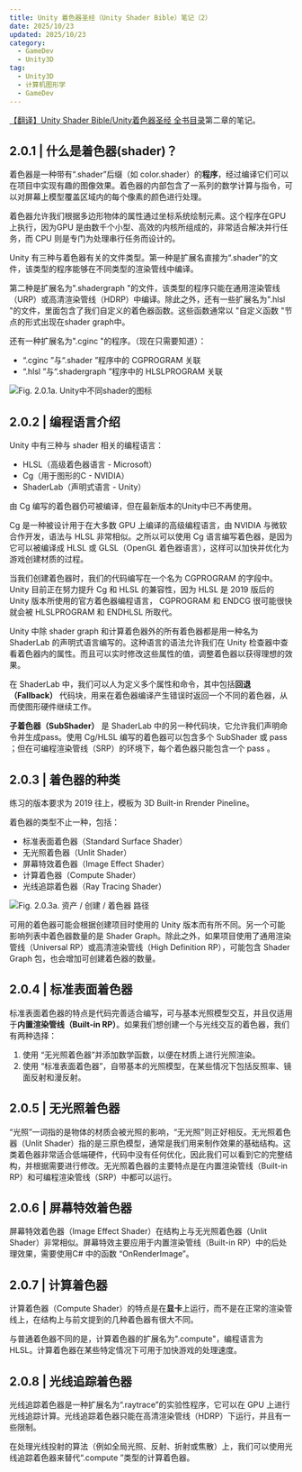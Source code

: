 ```yaml
---
title: Unity 着色器圣经（Unity Shader Bible）笔记（2）
date: 2025/10/23
updated: 2025/10/23
category:
  - GameDev
  - Unity3D
tag:
  - Unity3D
  - 计算机图形学
  - GameDev
---
```


[【翻译】Unity Shader Bible/Unity着色器圣经 全书目录](https://zhuanlan.zhihu.com/p/645676077)第二章的笔记。

<!-- more -->

## 2.0.1 | 什么是着色器(shader)？

着色器是一种带有“.shader”后缀（如 color.shader）的**程序**，经过编译它们可以在项目中实现有趣的图像效果。着色器的内部包含了一系列的数学计算与指令，可以对屏幕上模型覆盖区域内的每个像素的颜色进行处理。

着色器允许我们根据多边形物体的属性通过坐标系统绘制元素。这个程序在GPU上执行，因为GPU 是由数千个小型、高效的内核所组成的，非常适合解决并行任务，而 CPU 则是专门为处理串行任务而设计的。

Unity 有三种与着色器有关的文件类型。第一种是扩展名直接为“.shader”的文件，该类型的程序能够在不同类型的渲染管线中编译。

第二种是扩展名为".shadergraph "的文件，该类型的程序只能在通用渲染管线（URP）或高清渲染管线（HDRP）中编译。除此之外，还有一些扩展名为".hlsl "的文件，里面包含了我们自定义的着色器函数。这些函数通常以 "自定义函数 "节点的形式出现在shader graph中。

还有一种扩展名为".cginc "的程序。（现在只需要知道）：
- “.cginc ”与“.shader ”程序中的 CGPROGRAM 关联
- “.hlsl ”与“.shadergraph ”程序中的 HLSLPROGRAM 关联

![Fig. 2.0.1a. Unity中不同shader的图标](Pasted%20image%2020251023132018.png)

## 2.0.2 | 编程语言介绍

Unity 中有三种与 shader 相关的编程语言：
- HLSL（高级着色器语言 - Microsoft）
- Cg（用于图形的C - NVIDIA）
- ShaderLab（声明式语言 - Unity）

由 Cg 编写的着色器仍可被编译，但在最新版本的Unity中已不再使用。

Cg 是一种被设计用于在大多数 GPU 上编译的高级编程语言，由 NVIDIA 与微软合作开发，语法与 HLSL 非常相似。之所以可以使用 Cg 语言编写着色器，是因为它可以被编译成 HLSL 或 GLSL（OpenGL 着色器语言），这样可以加快并优化为游戏创建材质的过程。

当我们创建着色器时，我们的代码编写在一个名为 CGPROGRAM 的字段中。Unity 目前正在努力提升 Cg 和 HLSL 的兼容性，因为 HLSL 是 2019 版后的 Unity 版本所使用的官方着色器编程语言， CGPROGRAM 和 ENDCG 很可能很快就会被 HLSLPROGRAM 和 ENDHLSL 所取代。

Unity 中除 shader graph 和计算着色器外的所有着色器都是用一种名为 ShaderLab 的声明式语言编写的。这种语言的语法允许我们在 Unity 检查器中查看着色器内的属性。而且可以实时修改这些属性的值，调整着色器以获得理想的效果。

在 ShaderLab 中，我们可以人为定义多个属性和命令，其中包括**回退（Fallback）** 代码块，用来在着色器编译产生错误时返回一个不同的着色器，从而使图形硬件继续工作。

**子着色器（SubShader）** 是 ShaderLab 中的另一种代码块，它允许我们声明命令并生成pass。使用 Cg/HLSL 编写的着色器可以包含多个 SubShader 或 pass ；但在可编程渲染管线（SRP）的环境下，每个着色器只能包含一个 pass 。

## 2.0.3 | 着色器的种类

练习的版本要求为 2019 往上，模板为 3D Built-in Rrender Pineline。

着色器的类型不止一种，包括：

- 标准表面着色器（Standard Surface Shader）
- 无光照着色器（Unlit Shader）
- 屏幕特效着色器（Image Effect Shader）
- 计算着色器（Compute Shader）
- 光线追踪着色器（Ray Tracing Shader）

![Fig. 2.0.3a. 资产 / 创建 / 着色器 路径](Pasted%20image%2020251030181930.png)

可用的着色器可能会根据创建项目时使用的 Unity 版本而有所不同。另一个可能影响列表中着色器数量的是 Shader Graph。除此之外，如果项目使用了通用渲染管线（Universal RP）或高清渲染管线（High Definition RP），可能包含 Shader Graph 包，也会增加可创建着色器的数量。

## 2.0.4 | 标准表面着色器

标准表面着色器的特点是代码完善适合编写，可与基本光照模型交互，并且仅适用于**内置渲染管线（Built-in RP）**。如果我们想创建一个与光线交互的着色器，我们有两种选择：
1. 使用 “无光照着色器”并添加数学函数，以便在材质上进行光照渲染。
2. 使用 “标准表面着色器”，自带基本的光照模型，在某些情况下包括反照率、镜面反射和漫反射。

## 2.0.5 | 无光照着色器

“光照”一词指的是物体的材质会被光照的影响，“无光照”则正好相反。无光照着色器（Unlit Shader）指的是三原色模型，通常是我们用来制作效果的基础结构。这类着色器非常适合低端硬件，代码中没有任何优化，因此我们可以看到它的完整结构，并根据需要进行修改。无光照着色器的主要特点是在内置渲染管线（Built-in RP）和可编程渲染管线（SRP）中都可以运行。

## 2.0.6 | 屏幕特效着色器

屏幕特效着色器（Image Effect Shader）在结构上与无光照着色器（Unlit Shader）非常相似。屏幕特效主要应用于内置渲染管线（Built-in RP）中的后处理效果，需要使用C# 中的函数 “OnRenderImage”。

## 2.0.7 | 计算着色器

计算着色器（Compute Shader）的特点是在**显卡**上运行，而不是在正常的渲染管线上，在结构上与前文提到的几种着色器有很大不同。

与普通着色器不同的是，计算着色器的扩展名为".compute"，编程语言为 HLSL。计算着色器在某些特定情况下可用于加快游戏的处理速度。

##  2.0.8 | 光线追踪着色器

光线追踪着色器是一种扩展名为“.raytrace”的实验性程序，它可以在 GPU 上进行光线追踪计算。光线追踪着色器只能在高清渲染管线（HDRP）下运行，并且有一些限制。

在处理光线投射的算法（例如全局光照、反射、折射或焦散）上，我们可以使用光线追踪着色器来替代“.compute ”类型的计算着色器。